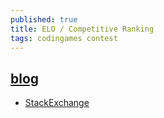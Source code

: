 ```yaml
---
published: true
title: ELO / Competitive Ranking
tags: codingames contest
---
```

## [blog](http://www.lifewithalacrity.com/2006/01/ranking_systems.html)

- [StackExchange](https://gamedev.stackexchange.com/questions/3788/simplest-most-effective-way-to-rank-and-measure-player-skill-in-a-multi-player-e/3805#3805)

